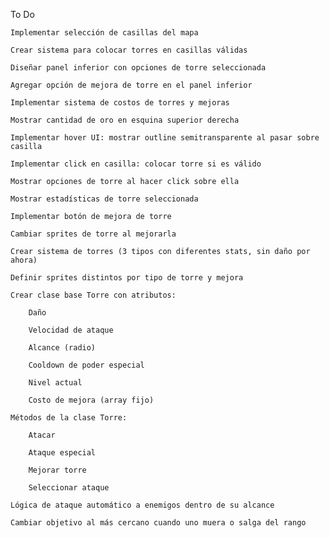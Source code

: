 To Do

    Implementar selección de casillas del mapa

    Crear sistema para colocar torres en casillas válidas

    Diseñar panel inferior con opciones de torre seleccionada

    Agregar opción de mejora de torre en el panel inferior

    Implementar sistema de costos de torres y mejoras

    Mostrar cantidad de oro en esquina superior derecha

    Implementar hover UI: mostrar outline semitransparente al pasar sobre casilla

    Implementar click en casilla: colocar torre si es válido

    Mostrar opciones de torre al hacer click sobre ella

    Mostrar estadísticas de torre seleccionada

    Implementar botón de mejora de torre

    Cambiar sprites de torre al mejorarla

    Crear sistema de torres (3 tipos con diferentes stats, sin daño por ahora)

    Definir sprites distintos por tipo de torre y mejora

    Crear clase base Torre con atributos:

        Daño

        Velocidad de ataque

        Alcance (radio)

        Cooldown de poder especial

        Nivel actual

        Costo de mejora (array fijo)

    Métodos de la clase Torre:

        Atacar

        Ataque especial

        Mejorar torre

        Seleccionar ataque

    Lógica de ataque automático a enemigos dentro de su alcance

    Cambiar objetivo al más cercano cuando uno muera o salga del rango